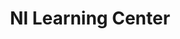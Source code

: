 ---
title: "NI Learning Center"
externalUrl: https://learn.ni.com/
summary: "Learn on Your Schedule with hundreds of on-demand lessons and application-focused learning paths, NI makes it easy to learn new skills and celebrate your progress with milestones, badges, and professional certifications."
showSummary: true
showAuthor: false
showEdit: false
showWordCount: false
showHeadingAnchors: false
sharingLinks: false
showZenMode: false
showPagination: false
showRelatedContent: false
categories:
 - "Learn Something"
tags:
 - NI
 - Online
 - In-person
---